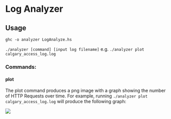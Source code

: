 # Log Analyzer

## Usage
`ghc -o analyzer LogAnalyze.hs`

`./analyzer [command] [input log filename]` e.g. `./analyzer plot calgary_access_log.log`
### Commands:
#### plot
The plot command produces a png image with a graph showing the number of HTTP Requests over time.
For example, running `./analyzer plot calgary_access_log.log` will produce the following graph:

![](https://goo.gl/photos/Fve1GPQX2txSwYzCA?raw=true)
